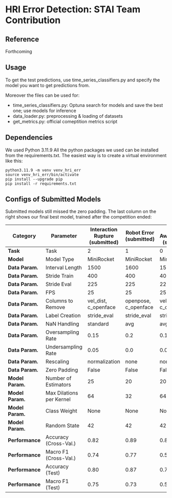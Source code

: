 # HRI Error Detection: STAI Team Contribution

## Reference
Forthcoming

## Usage
To get the test predictions, use time_series_classifiers.py and specify the model you want to get predictions from. 

Moreover the files can be used for: 
- time_series_classifiers.py: Optuna search for models and save the best one; use models for inference
- data_loader.py: preprocessing & loading of datasets
- get_metrics.py: official comeptition metrics script 

## Dependencies
We used Python 3.11.9 All the python packages we used can be installed from the requirements.txt. 
The easiest way is to create a virtual environment like this: 
```
python3.11.9 -m venv venv_hri_err
source venv_hri_err/bin/activate
pip install --upgrade pip
pip install -r requirements.txt
```

## Configs of Submitted Models
Submitted models still missed the zero padding. The last column on the right shows our final best model, trained after the competition ended:

| **Category**          | **Parameter**              | **Interaction Rupture (submitted)**                   | **Robot Error (submitted)**                   | **User Awkwardness (submitted)**                   | **Interaction Rupture (best)**                            |
|-----------------------|----------------------------|-------------------------------|-------------------------------|-------------------------------|------------------------------------------|
| **Task**              | Task                       | 2                             | 1                             | 0                             | 2                                        |
| **Model**              | Model Type                 | MiniRocket                    | MiniRocket                    | MiniRocket                    | MiniRocket                               |
| **Data Param.**   | Interval Length            | 1500                          | 1600                          | 1500                          | 3900                                     |
| **Data Param.**   | Stride Train               | 400                           | 400                           | 400                           | 500                                      |
| **Data Param.**   | Stride Eval                | 225                           | 225                           | 225                           | 200                                      |
| **Data Param.**   | FPS                        | 25                            | 25                            | 25                            | 25                                       |
| **Data Param.**   | Columns to Remove          | vel_dist, c_openface          | openpose, c_openface          | vel_dist, c_openface          | openpose, c_openface                     |
| **Data Param.**   | Label Creation             | stride_eval                   | stride_eval                   | stride_eval                   | stride_eval                              |
| **Data Param.**   | NaN Handling               | standard                      | avg                           | avg                           | standard                                 |
| **Data Param.**   | Oversampling Rate          | 0.15                          | 0.2                           | 0.1                           | 0.05                                     |
| **Data Param.**   | Undersampling Rate         | 0.05                          | 0.0                           | 0.05                          | 0.0                                      |
| **Data Param.**   | Rescaling                  | normalization                 | none                          | none                          | normalization                            |
| **Data Param.**   | Zero Padding                  | False                 | False                          | False                          | True                                     |
| **Model Param.**  | Number of Estimators       | 25                            | 20                            | 20                            | 4                                        |
| **Model Param.**  | Max Dilations per Kernel   | 64                            | 32                            | 64                            | 32                                       |
| **Model Param.**  | Class Weight               | None                          | None                          | None                          | None                                     |
| **Model Param.**  | Random State               | 42                            | 42                            | 42                            | 42                                       |
| **Performance** | Accuracy (Cross-Val.)                  | 0.82           | 0.89           | 0.84          | 0.83                  |
| **Performance** | Macro F1  (Cross-Val.)                 | 0.74           | 0.77            | 0.55          | 0.75                      |
| **Performance** | Accuracy (Test)                  | 0.80            | 0.87           | 0.76           | N/A                                      |
| **Performance** | Macro F1  (Test)                 | 0.75           | 0.73          | 0.55           | N/A                                      |



